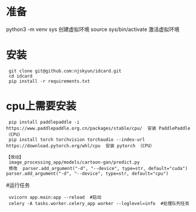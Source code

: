 # 准备
 python3 -m venv sys 创建虚拟环境
 source sys/bin/activate  激活虚拟环境

# 安装
```
 git clone git@github.com:njskyun/idcard.git
 cd idcard
 pip install -r requirements.txt
```

# cpu上需要安装 
```
 pip install paddlepaddle -i https://www.paddlepaddle.org.cn/packages/stable/cpu/  安装 PaddlePaddle（CPU） 
 pip install torch torchvision torchaudio --index-url https://download.pytorch.org/whl/cpu  安装 pytorch （CPU） 

【改动】
 image_processing_app/models/cartoon-gan/predict.py 
 修改  parser.add_argument("-d", "--device", type=str, default="cuda")   parser.add_argument("-d", "--device", type=str, default="cpu") 
```

#运行任务
```
 uvicorn app.main:app --reload  #启动
 celery -A tasks.worker.celery_app worker --loglevel=info  #处理队列任务
```
